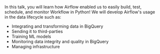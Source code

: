 In this talk, you will learn how Airflow enabled us to easily build, test, schedule, and monitor Workflow in Python!
We will develop Airflow's usage in the data lifecycle such as:
- Integrating and transforming data in BigQuery
- Sending it to third-parties
- Training ML models
- Monitoring data integrity and quality in BigQuery
- Managing infrastructure
